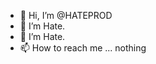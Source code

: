 - 👋 Hi, I’m @HATEPROD
- 👀 I’m Hate.
- 🌱 I’m Hate.
- 📫 How to reach me ... nothing 

<!---
HATEPROD/HATEPROD is a ✨ special ✨ repository because its `README.md` (this file) appears on your GitHub profile.
You can click the Preview link to take a look at your changes.
--->
